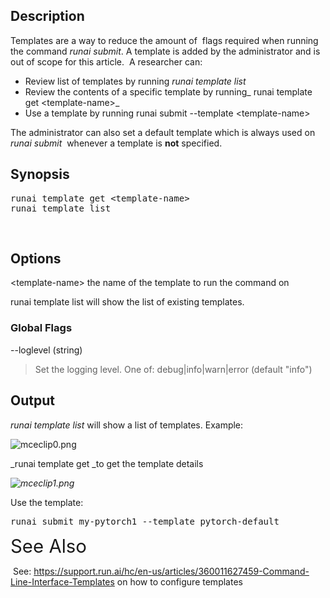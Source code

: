 ## Description

Templates are a way to reduce the amount of&nbsp; flags required when running the command&nbsp;_runai submit_. A template is added by the administrator and is out of scope for this article.&nbsp; A researcher can:

*   Review list of templates by running _runai template list_
*   Review the contents of a specific template by running_ runai template get &lt;template-name&gt;_
*   Use a template by running runai submit --template &lt;template-name&gt;

The administrator can also set a default template which is always used on _runai submit_&nbsp; whenever a template is __not__ specified.&nbsp;

## Synopsis

<pre>runai template get &lt;template-name&gt;<br/>runai template list</pre>

&nbsp;

## Options

&lt;template-name&gt; the name of the template to run the command on

runai template list will show the list of existing templates.&nbsp;

### Global Flags

--loglevel (string)

>  Set the logging level. One of: debug|info|warn|error (default "info")

## Output

_runai template list_ will show a list of templates. Example:

![mceclip0.png](https://support.run.ai/hc/article_attachments/360008368280/mceclip0.png)

_runai template get&nbsp;_to get the template details

_![mceclip1.png](https://support.run.ai/hc/article_attachments/360008370359/mceclip1.png)_

Use the template:

<pre>runai submit my-pytorch1 --template pytorch-default</pre>

<span style="font-size: 2.1em; font-family: -apple-system, BlinkMacSystemFont, 'Segoe UI', Helvetica, Arial, sans-serif;">See Also</span>

&nbsp;See:&nbsp;<https://support.run.ai/hc/en-us/articles/360011627459-Command-Line-Interface-Templates>&nbsp;on how to configure templates